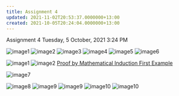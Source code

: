 ```yaml
---
title: Assignment 4
updated: 2021-11-02T20:53:37.0000000+13:00
created: 2021-10-05T20:24:04.0000000+13:00
---
```


Assignment 4
Tuesday, 5 October, 2021
3:24 PM

![image1](../../../../resources/b1d5dd47dca4481bb61a801b9453cdfa.png)
![image2](../../../../resources/2cbe8ba6d4514087a9e554551f5cd982.png)
![image3](../../../../resources/96cb47e4424c4b06bf233ff106accde6.png)
![image4](../../../../resources/882dcc5a80974bf4a1df6951f657c797.png)
![image5](../../../../resources/254c2b1d1d9045a28bbf6e8a1acc0c84.png)
![image6](../../../../resources/cf7a2c340e9845e6a43cd88aab1bed42.png)

![image1](../../../../resources/b1d5dd47dca4481bb61a801b9453cdfa.png)
![image2](../../../../resources/2cbe8ba6d4514087a9e554551f5cd982.png)
[Proof by Mathematical Induction First Example](https://www.youtube.com/watch?v=nLksAtxvfhM)

![image7](../../../../resources/67110c4265754ff28a21c6fbf3d63751.png)

![image8](../../../../resources/e59169ce22634743b57e6c7db4689382.png)
![image9](../../../../resources/1e57790fe5444abdb326c23c3e7aa397.png)
![image9](../../../../resources/1e57790fe5444abdb326c23c3e7aa397.png)
![image10](../../../../resources/e6752df1cc9e4b959c604205413349dc.png)
![image10](../../../../resources/e6752df1cc9e4b959c604205413349dc.png)

